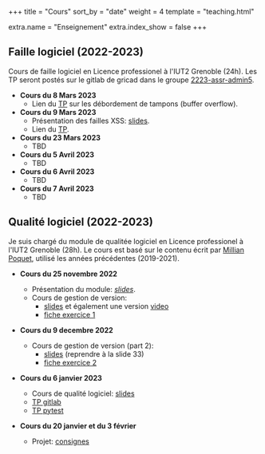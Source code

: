 +++
title = "Cours"
sort_by = "date"
weight = 4
template = "teaching.html"

extra.name = "Enseignement"
extra.index_show = false
+++

## Faille logiciel (2022-2023)

Cours de faille logiciel en Licence professionel à l'IUT2 Grenoble (24h).
Les TP seront postés sur le gitlab de gricad dans le groupe [2223-assr-admin5](https://gricad-gitlab.univ-grenoble-alpes.fr/2223-assr-admin5).

- **Cours du 8 Mars 2023**
    - Lien du [TP](https://gricad-gitlab.univ-grenoble-alpes.fr/2223-assr-admin5/tp1-buffer-overflow) sur les débordement de tampons (buffer overflow).
- **Cours du 9 Mars 2023**
    - Présentation des failles XSS: [slides](/files/teaching/2022-faille-logiciel/1_browser_intro_xss_csrf.odp).
    - Lien du [TP](https://gricad-gitlab.univ-grenoble-alpes.fr/2223-assr-admin5/tp2-injection-xss).
- **Cours du 23 Mars 2023**
    - TBD
- **Cours du 5 Avril 2023**
    - TBD
- **Cours du 6 Avril 2023**
    - TBD
- **Cours du 7 Avril 2023**
    - TBD

## Qualité logiciel (2022-2023)

Je suis chargé du module de qualitée logiciel en Licence professionel à l'IUT2 Grenoble (28h).
Le cours est basé sur le contenu écrit par [Millian Poquet](https://mpoquet.github.io/teaching.html#software-quality-2019-2021), utilisé les années précédentes (2019-2021).

   - **Cours du 25 novembre 2022**
      - Présentation du module: *[slides](/files/teaching/2022-software-quality/software-quality-intro.pdf)*.
      - Cours de gestion de version:
        - [slides](https://mpoquet.github.io/_downloads/a588a6355c4a60fdfa678ef830f1dccc/slides-version-control.pdf) et également une version [video](https://www.youtube.com/playlist?list=PLX8t_yeFhVAkUciuUvmB77jIV826dLBRr)
        - [fiche exercice 1](/files/teaching/2022-software-quality/1-getting-started.pdf)

   - **Cours du 9 decembre 2022**
      - Cours de gestion de version (part 2):
        - [slides](https://mpoquet.github.io/_downloads/a588a6355c4a60fdfa678ef830f1dccc/slides-version-control.pdf) (reprendre à la slide 33)
        - [fiche exercice 2](/files/teaching/2022-software-quality/2-branches-and-conflicts.pdf)

   - **Cours du 6 janvier 2023**
       - Cours de qualité logiciel: [slides](/files/teaching/2022-software-quality/software-quality.pdf)
       - [TP gitlab](/files/teaching/2022-software-quality/3-gitlab-project-init.pdf)
       - [TP pytest](/files/teaching/2022-software-quality/4-pytest.pdf)

   - **Cours du 20 janvier et du 3 février**
       - Projet: [consignes](https://gitlab.com/soq-assr-22-23/project-dotfiles/-/blob/master/Assignement.md)
